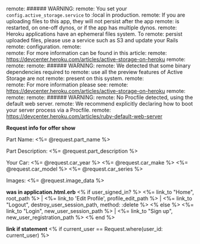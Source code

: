remote: ###### WARNING:
remote:        You set your `config.active_storage.service` to :local in production.
remote:        If you are uploading files to this app, they will not persist after the app
remote:        is restarted, on one-off dynos, or if the app has multiple dynos.
remote:        Heroku applications have an ephemeral files system. To
remote:        persist uploaded files, please use a service such as S3 and update your Rails
remote:        configuration.
remote:        
remote:        For more information can be found in this article:
remote:          https://devcenter.heroku.com/articles/active-storage-on-heroku
remote:        
remote: 
remote: ###### WARNING:
remote:        We detected that some binary dependencies required to
remote:        use all the preview features of Active Storage are not
remote:        present on this system.
remote:        
remote:        For more information please see:
remote:          https://devcenter.heroku.com/articles/active-storage-on-heroku
remote:        
remote: 
remote: ###### WARNING:
remote:        No Procfile detected, using the default web server.
remote:        We recommend explicitly declaring how to boot your server process via a Procfile.
remote:        https://devcenter.heroku.com/articles/ruby-default-web-server


__Request info for offer show__
<p>
    <p>Part Name: <%= @request.part_name %></p>
</p>
<p>
    <p>Part Description: <%= @request.part_description %></p>
</p>
<p>
    <p>Your Car: <%= @request.car_year %> <%= @request.car_make %> <%= @request.car_model %> <%= @request.car_series %> </p>
</p>
<p>
    <p>Images: <%= @request.image_data %></p>
</p>

__was in application.html.erb__
    <% if user_signed_in? %>
        <%= link_to "Home", root_path %> |
        <%= link_to 'Edit Profile', profile_edit_path %> |
        <%= link_to "Logout", destroy_user_session_path, method: :delete %>
    <% else %>
        <%= link_to "Login", new_user_session_path %> |
        <%= link_to "Sign up", new_user_registration_path %>
    <% end %>

__link if statement__
<% if current_user == Request.where(user_id: current_user) %>